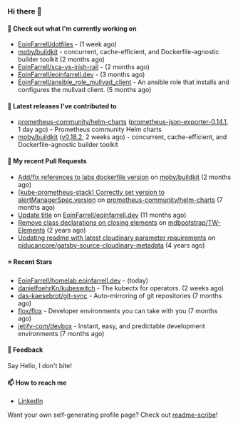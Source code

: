 ### Hi there 👋

#### 👷 Check out what I'm currently working on

- [EoinFarrell/dotfiles](https://github.com/EoinFarrell/dotfiles) -  (1 week ago)
- [moby/buildkit](https://github.com/moby/buildkit) - concurrent, cache-efficient, and Dockerfile-agnostic builder toolkit (2 months ago)
- [EoinFarrell/sca-vs-irish-rail](https://github.com/EoinFarrell/sca-vs-irish-rail) -  (2 months ago)
- [EoinFarrell/eoinfarrell.dev](https://github.com/EoinFarrell/eoinfarrell.dev) -  (3 months ago)
- [EoinFarrell/ansible_role_mullvad_client](https://github.com/EoinFarrell/ansible_role_mullvad_client) - An ansible role that installs and configures the mullvad client. (5 months ago)

#### 🔭 Latest releases I've contributed to

- [prometheus-community/helm-charts](https://github.com/prometheus-community/helm-charts) ([prometheus-json-exporter-0.14.1](https://github.com/prometheus-community/helm-charts/releases/tag/prometheus-json-exporter-0.14.1), 1 day ago) - Prometheus community Helm charts
- [moby/buildkit](https://github.com/moby/buildkit) ([v0.18.2](https://github.com/moby/buildkit/releases/tag/v0.18.2), 2 weeks ago) - concurrent, cache-efficient, and Dockerfile-agnostic builder toolkit

#### 🔨 My recent Pull Requests

- [Add/fix references to labs dockerfile version](https://github.com/moby/buildkit/pull/5447) on [moby/buildkit](https://github.com/moby/buildkit) (2 months ago)
- [[kube-prometheus-stack] Correctly set version to alertManagerSpec.version](https://github.com/prometheus-community/helm-charts/pull/4561) on [prometheus-community/helm-charts](https://github.com/prometheus-community/helm-charts) (7 months ago)
- [Update title](https://github.com/EoinFarrell/eoinfarrell.dev/pull/29) on [EoinFarrell/eoinfarrell.dev](https://github.com/EoinFarrell/eoinfarrell.dev) (11 months ago)
- [Remove class declarations on closing elements](https://github.com/mdbootstrap/TW-Elements/pull/1071) on [mdbootstrap/TW-Elements](https://github.com/mdbootstrap/TW-Elements) (2 years ago)
- [Updating readme with latest cloudinary parameter requirements](https://github.com/piducancore/gatsby-source-cloudinary-metadata/pull/1) on [piducancore/gatsby-source-cloudinary-metadata](https://github.com/piducancore/gatsby-source-cloudinary-metadata) (4 years ago)

#### ⭐ Recent Stars

- [EoinFarrell/homelab.eoinfarrell.dev](https://github.com/EoinFarrell/homelab.eoinfarrell.dev) -  (today)
- [danielfoehrKn/kubeswitch](https://github.com/danielfoehrKn/kubeswitch) - The kubectx  for operators. (2 weeks ago)
- [das-kaesebrot/git-sync](https://github.com/das-kaesebrot/git-sync) - Auto-mirroring of git repositories (7 months ago)
- [flox/flox](https://github.com/flox/flox) - Developer environments you can take with you (7 months ago)
- [jetify-com/devbox](https://github.com/jetify-com/devbox) - Instant, easy, and predictable development environments (7 months ago)

#### 💬 Feedback

Say Hello, I don't bite!

#### 📫 How to reach me

- [LinkedIn](https://www.linkedin.com/in/eoinfarrell/)

Want your own self-generating profile page? Check out [readme-scribe](https://github.com/muesli/readme-scribe)!

